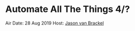 # Automate All The Things 4/?

<a href="https://www.youtube.com/embed/twB2YiEWqR0"></a>

Air Date: 28 Aug 2019
Host: [Jason van Brackel](twitter.com/jasonvanbrackel)